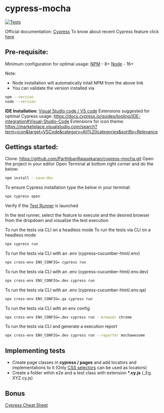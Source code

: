 # cypress-mocha

  <p align="left">
    <a href="https://github.com/ParthibanRajasekaran/cypress-mocha/actions">
      <img alt="Tests" src="https://github.com/ParthibanRajasekaran/cypress-cucumber/workflows/Cypress Tests/badge.svg" />
    </a>
    <br />
  </p>

Official documentation: [Cypress](https://docs.cypress.io)
To know about recent Cypress feature click [here](https://www.cypress.io/features/)

## Pre-requisite:

Minimum configuration for optimal usage:
[NPM](https://www.npmjs.com) - 8+
[Node](https://nodejs.org/en/download/) - 16+

Note:

- Node installation will automatically intall NPM from the above link
- You can validate the version installed via

```bash
npm --version
node --version
```

**IDE Installation:** [Visual Studio code / VS code](https://code.visualstudio.com)
Extensions suggested for optimal Cypress usage: https://docs.cypress.io/guides/tooling/IDE-integration#Visual-Studio-Code
Extensions for icon theme: https://marketplace.visualstudio.com/search?term=icon&target=VSCode&category=All%20categories&sortBy=Relevance

## Gettings started:

Clone: https://github.com/ParthibanRajasekaran/cypress-mocha.git
Open the project in your editor
Open Terminal at bottom right corner and do the below:

```bash
npm install --save-dev
```

To ensure Cypress installation type the below in your terminal:

```bash
npx cypress open
```

Verify if the [Test Runner](https://docs.cypress.io/guides/core-concepts/test-runner#Overview) is launched

In the test runner, select the feature to execute and the desired browser from the dropdown and visualize the test execution

To run the tests via CLI on a headless mode
To run the tests via CLI on a headless mode

```bash
npx cypress run
```

To run the tests via CLI with an .env (cypress-cucumber-html/.env)

```bash
npx cross-env ENV_CONFIG= cypress run
```

To run the tests via CLI with an .env (cypress-cucumber-html/.env.dev)

```bash
npx cross-env ENV_CONFIG=.dev cypress run
```

To run the tests via CLI with an .env (cypress-cucumber-html/.env.qa)

```bash
npx cross-env ENV_CONFIG=.qa cypress run
```

To run the tests via CLI with an env config

```bash
npx cross-env ENV_CONFIG=.dev cypress run --browser chrome
```

To run the tests via CLI and generate a execution report

```bash
npx cross-env ENV_CONFIG=.dev cypress run --reporter mochawesome
```

## Implementing tests

- Create page classes in **cypress / pages** and add locators and implementations to it (Only [CSS selectors](https://saucelabs.com/resources/articles/selenium-tips-css-selectors) can be used as locators)
- Create a folder wthin e2e and a test class with extension **\*.cy.js** (\_Eg. XYZ.cy.js)

## Bonus

[Cypress Cheat Sheet](https://chercher.tech/cypress-io/cheat-sheet-cypress-io)
